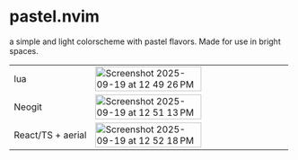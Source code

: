 # pastel.nvim

a simple and light colorscheme with pastel flavors. Made for use in bright spaces.


|   |  |
| --  | -- |
| lua | <img width=75% height=75% alt="Screenshot 2025-09-19 at 12 49 26 PM" src="https://github.com/user-attachments/assets/e6afab29-03f6-4141-8f7c-2465c1394f4f" /> |
| Neogit | <img width=75% height=75% alt="Screenshot 2025-09-19 at 12 51 13 PM" src="https://github.com/user-attachments/assets/b6c97b10-880a-4a41-8b07-408ccf2f81dd" /> |
| React/TS + aerial | <img width=75% height=75% alt="Screenshot 2025-09-19 at 12 52 18 PM" src="https://github.com/user-attachments/assets/b886bba1-3888-4481-b7ae-0c824b934089" />







